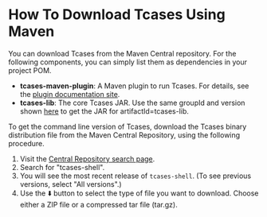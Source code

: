 # How To Download Tcases Using Maven #

You can download Tcases from the Maven Central repository. For the following components, you can simply list them as dependencies in your project POM.

  * **tcases-maven-plugin**: A Maven plugin to run Tcases. For details, see the [plugin documentation site](http://www.cornutum.org/tcases/docs/tcases-maven-plugin/).
  * **tcases-lib**: The core Tcases JAR. Use the same groupId and version shown [here](http://www.cornutum.org/tcases/docs/tcases-maven-plugin/dependency-info.html) to get the JAR for artifactId=tcases-lib.

To get the command line version of Tcases, download the Tcases binary distribution file from the Maven Central Repository, using the following procedure.

  1. Visit the [Central Repository search page](https://search.maven.org/search?q=tcases-shell).
  1. Search for "tcases-shell".
  1. You will see the most recent release of `tcases-shell`. (To see previous versions, select "All versions".)
  1. Use the :arrow_down: button to select the type of file you want to download. Choose either a ZIP file or a compressed tar file (tar.gz).
